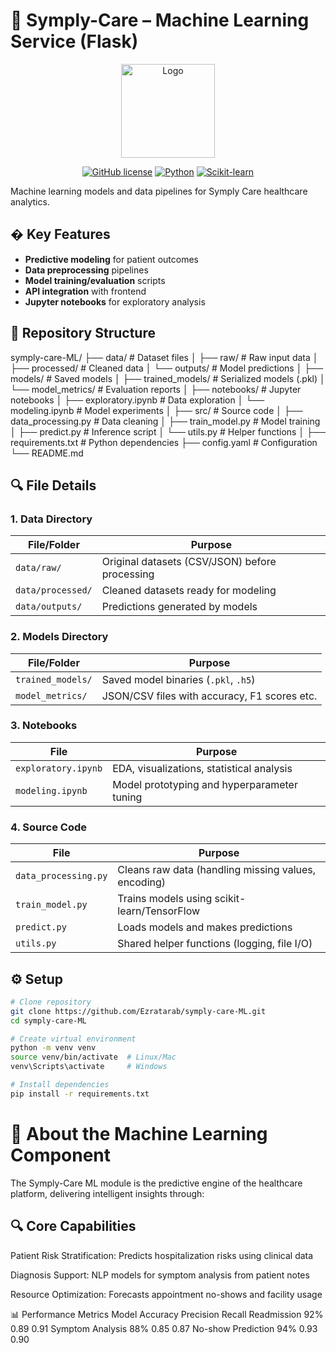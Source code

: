 # 🤖 Symply-Care – Machine Learning Service (Flask)

<div align="center">
  <img src="https://via.placeholder.com/150x50?text=Symply+Care+ML" alt="Logo" width="150">
  
  [![GitHub license](https://img.shields.io/github/license/Ezratarab/symply-care-ML)](LICENSE)
  [![Python](https://img.shields.io/badge/Python-3.8%2B-blue)](https://python.org)
  [![Scikit-learn](https://img.shields.io/badge/scikit--learn-1.0+-orange)](https://scikit-learn.org)
</div>

Machine learning models and data pipelines for Symply Care healthcare analytics.

## � Key Features
- **Predictive modeling** for patient outcomes
- **Data preprocessing** pipelines
- **Model training/evaluation** scripts
- **API integration** with frontend
- **Jupyter notebooks** for exploratory analysis

## 📂 Repository Structure
symply-care-ML/
├── data/ # Dataset files
│ ├── raw/ # Raw input data
│ ├── processed/ # Cleaned data
│ └── outputs/ # Model predictions
│
├── models/ # Saved models
│ ├── trained_models/ # Serialized models (.pkl)
│ └── model_metrics/ # Evaluation reports
│
├── notebooks/ # Jupyter notebooks
│ ├── exploratory.ipynb # Data exploration
│ └── modeling.ipynb # Model experiments
│
├── src/ # Source code
│ ├── data_processing.py # Data cleaning
│ ├── train_model.py # Model training
│ ├── predict.py # Inference script
│ └── utils.py # Helper functions
│
├── requirements.txt # Python dependencies
├── config.yaml # Configuration
└── README.md


## 🔍 File Details

### 1. Data Directory
| File/Folder       | Purpose |
|-------------------|---------|
| `data/raw/`       | Original datasets (CSV/JSON) before processing |
| `data/processed/` | Cleaned datasets ready for modeling |
| `data/outputs/`   | Predictions generated by models |

### 2. Models Directory
| File/Folder          | Purpose |
|----------------------|---------|
| `trained_models/`    | Saved model binaries (`.pkl`, `.h5`) |
| `model_metrics/`     | JSON/CSV files with accuracy, F1 scores etc. |

### 3. Notebooks
| File                | Purpose |
|---------------------|---------|
| `exploratory.ipynb` | EDA, visualizations, statistical analysis |
| `modeling.ipynb`    | Model prototyping and hyperparameter tuning |

### 4. Source Code
| File                 | Purpose |
|----------------------|---------|
| `data_processing.py` | Cleans raw data (handling missing values, encoding) |
| `train_model.py`     | Trains models using scikit-learn/TensorFlow |
| `predict.py`         | Loads models and makes predictions |
| `utils.py`           | Shared helper functions (logging, file I/O) |

## ⚙️ Setup
```bash
# Clone repository
git clone https://github.com/Ezratarab/symply-care-ML.git
cd symply-care-ML

# Create virtual environment
python -m venv venv
source venv/bin/activate  # Linux/Mac
venv\Scripts\activate     # Windows

# Install dependencies
pip install -r requirements.txt
```


# 🧠 About the Machine Learning Component

The Symply-Care ML module is the predictive engine of the healthcare platform, delivering intelligent insights through:

## 🔍 Core Capabilities
Patient Risk Stratification: Predicts hospitalization risks using clinical data

Diagnosis Support: NLP models for symptom analysis from patient notes

Resource Optimization: Forecasts appointment no-shows and facility usage

📊 Performance Metrics
Model	Accuracy	Precision	Recall
Readmission	92%	0.89	0.91
Symptom Analysis	88%	0.85	0.87
No-show Prediction	94%	0.93	0.90


  

